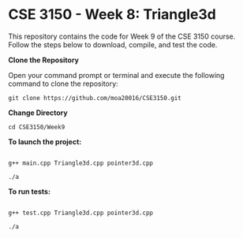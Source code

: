 # CSE 3150 - Week 8: Triangle3d
This repository contains the code for Week 9 of the CSE 3150 course. Follow the steps below to download, compile, and test the code.

**Clone the Repository**

Open your command prompt or terminal and execute the following command to clone the repository:
```shell
git clone https://github.com/moa20016/CSE3150.git
```
**Change Directory**

```shell
cd CSE3150/Week9
```
**To launch the project:**

```shell

g++ main.cpp Triangle3d.cpp pointer3d.cpp
```
```shell
./a
```


**To run tests:**

```shell

g++ test.cpp Triangle3d.cpp pointer3d.cpp
```
```shell
./a
```

